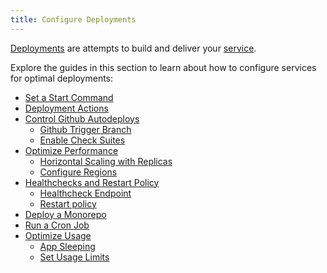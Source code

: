 ```yaml
---
title: Configure Deployments
---
```


[Deployments](/reference/deployments) are attempts to build and deliver your [service](/reference/services).

Explore the guides in this section to learn about how to configure services for optimal deployments:
- [Set a Start Command](/how-to/set-a-start-command)
- [Deployment Actions](/how-to/deployment-actions)
- [Control Github Autodeploys](/how-to/control-github-autodeploys)
  - [Github Trigger Branch]()
  - [Enable Check Suites]()
- [Optimize Performance](/how-to/optimize-performance)
  - [Horizontal Scaling with Replicas](/how-to/optimize-performance#configure-horizontal-scaling)
  - [Configure Regions](/how-to/optimize-deployments#configure-regions)
- [Healthchecks and Restart Policy](/how-to/healthchecks-and-restart-policy)
  - [Healthcheck Endpoint]()
  - [Restart policy]()
- [Deploy a Monorepo](/how-to/deploy-a-monorepo)
- [Run a Cron Job](/how-to/run-a-cron-job)
- [Optimize Usage](/how-to/optimize-usage)
  - [App Sleeping]()
  - [Set Usage Limits]()